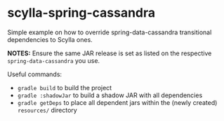 # scylla-spring-cassandra
Simple example on how to override spring-data-cassandra transitional dependencies to Scylla ones.

**NOTES:** Ensure the same JAR release is set as listed on the respective `spring-data-cassandra` you use.

Useful commands:
  - `gradle build` to build the project
  - `gradle :shadowJar` to build a shadow JAR with all dependencies
  - `gradle getDeps` to place all dependent jars within the (newly created) `resources/` directory

